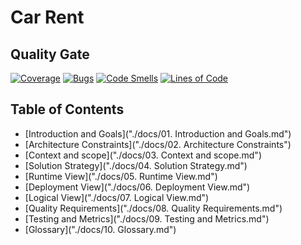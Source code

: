 # Car Rent

## Quality Gate
[![Coverage](https://sonarcloud.io/api/project_badges/measure?project=mihl9_zbw.SoftwareArchitectureAndDesign.CarRent&metric=coverage)](https://sonarcloud.io/dashboard?id=mihl9_zbw.SoftwareArchitectureAndDesign.CarRent)
[![Bugs](https://sonarcloud.io/api/project_badges/measure?project=mihl9_zbw.SoftwareArchitectureAndDesign.CarRent&metric=bugs)](https://sonarcloud.io/dashboard?id=mihl9_zbw.SoftwareArchitectureAndDesign.CarRent)
[![Code Smells](https://sonarcloud.io/api/project_badges/measure?project=mihl9_zbw.SoftwareArchitectureAndDesign.CarRent&metric=code_smells)](https://sonarcloud.io/dashboard?id=mihl9_zbw.SoftwareArchitectureAndDesign.CarRent)
[![Lines of Code](https://sonarcloud.io/api/project_badges/measure?project=mihl9_zbw.SoftwareArchitectureAndDesign.CarRent&metric=ncloc)](https://sonarcloud.io/dashboard?id=mihl9_zbw.SoftwareArchitectureAndDesign.CarRent)


## Table of Contents

- [Introduction and Goals]("./docs/01. Introduction and Goals.md")
- [Architecture Constraints]("./docs/02. Architecture Constraints")
- [Context and scope]("./docs/03. Context and scope.md")
- [Solution Strategy]("./docs/04. Solution Strategy.md")
- [Runtime View]("./docs/05. Runtime View.md")
- [Deployment View]("./docs/06. Deployment View.md")
- [Logical View]("./docs/07. Logical View.md")
- [Quality Requirements]("./docs/08. Quality Requirements.md")
- [Testing and Metrics]("./docs/09. Testing and Metrics.md")
- [Glossary]("./docs/10. Glossary.md")